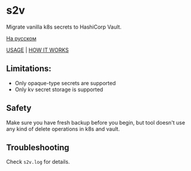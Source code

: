 # s2v

Migrate vanilla k8s secrets to HashiCorp Vault.

[На русском](README.RU.md)

[USAGE](USAGE.md) | [HOW IT WORKS](HOW-IT-WORKS.md)

## Limitations:

- Only opaque-type secrets are supported
- Only kv secret storage is supported

## Safety

Make sure you have fresh backup before you begin, but tool doesn't use any kind of delete operations in k8s and vault.

## Troubleshooting

Check `s2v.log` for details.